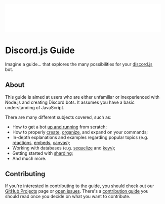 <div align="center">
	<img src="imgaes/Banner-Samall.png" title="discord.js Guide" alt="discord.js Guide" />
</div>

# Discord.js Guide

Imagine a guide... that explores the many possibilities for your [discord.js](https://github.com/discordjs/discord.js) bot.

## About

This guide is aimed at users who are either unfamiliar or inexperienced with Node.js and creating Discord bots. It assumes you have a basic understanding of JavaScript.

There are many different subjects covered, such as:

- How to get a bot [up and running](https://discordjs.guide/preparations/) from scratch;
- How to properly [create](https://discordjs.guide/creating-your-bot/), [organize](https://discordjs.guide/creating-your-bot/command-handling.html), and expand on your commands;
- In-depth explanations and examples regarding popular topics (e.g. [reactions](https://discordjs.guide/popular-topics/reactions.html), [embeds](https://discordjs.guide/popular-topics/embeds.html), [canvas](https://discordjs.guide/popular-topics/canvas.html));
- Working with databases (e.g. [sequelize](https://discordjs.guide/sequelize/) and [keyv](https://discordjs.guide/keyv/));
- Getting started with [sharding](https://discordjs.guide/sharding/);
- And much more.

## Contributing

If you're interested in contributing to the guide, you should check out our [GitHub Projects](https://github.com/discordjs/guide/projects) page or [open issues](https://github.com/discordjs/guide/issues). There's a [contribution guide](https://github.com/discordjs/guide/blob/main/CONTRIBUTING.md) you should read once you decide on what you want to contribute.
